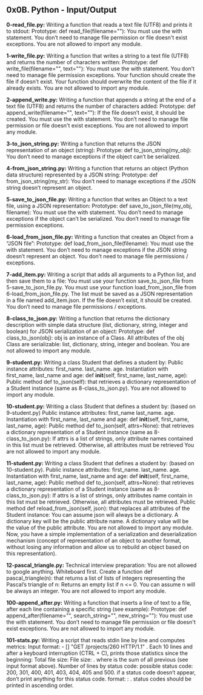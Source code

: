 ## 0x0B. Python - Input/Output


**0-read_file.py:** Writing a function that reads a text file (UTF8) and prints it to stdout:
Prototype: def read_file(filename=""):
You must use the with statement.
You don’t need to manage file permission or file doesn't exist exceptions.
You are not allowed to import any module.


**1-write_file.py:** Writing a function that writes a string to a text file (UTF8) and returns the number of characters written:
Prototype: def write_file(filename="", text=""):
You must use the with statement.
You don’t need to manage file permission exceptions.
Your function should create the file if doesn’t exist.
Your function should overwrite the content of the file if it already exists.
You are not allowed to import any module.


**2-append_write.py:** Writing a function that appends a string at the end of a text file (UTF8) and returns the number of characters added:
Prototype: def append_write(filename="", text=""):
If the file doesn’t exist, it should be created.
You must use the with statement.
You don’t need to manage file permission or file doesn't exist exceptions.
You are not allowed to import any module.


**3-to_json_string.py:** Writing a function that returns the JSON representation of an object (string):
Prototype: def to_json_string(my_obj):
You don’t need to manage exceptions if the object can’t be serialized.


**4-from_json_string.py:** Writing a function that returns an object (Python data structure) represented by a JSON string:
Prototype: def from_json_string(my_str):
You don’t need to manage exceptions if the JSON string doesn’t represent an object.


**5-save_to_json_file.py:**  Writing a function that writes an Object to a text file, using a JSON representation:
Prototype: def save_to_json_file(my_obj, filename):
You must use the with statement.
You don’t need to manage exceptions if the object can’t be serialized.
You don’t need to manage file permission exceptions.


**6-load_from_json_file.py:** Writing a function that creates an Object from a “JSON file”:
Prototype: def load_from_json_file(filename):
You must use the with statement.
You don’t need to manage exceptions if the JSON string doesn’t represent an object.
You don’t need to manage file permissions / exceptions.


**7-add_item.py:** Writing a script that adds all arguments to a Python list, and then save them to a file:
You must use your function save_to_json_file from 5-save_to_json_file.py.
You must use your function load_from_json_file from 6-load_from_json_file.py.
The list must be saved as a JSON representation in a file named add_item.json.
If the file doesn’t exist, it should be created.
You don’t need to manage file permissions / exceptions.


**8-class_to_json.py:** Writing a function that returns the dictionary description with simple data structure (list, dictionary, string, integer and boolean) for JSON serialization of an object:
Prototype: def class_to_json(obj):
obj is an instance of a Class.
All attributes of the obj Class are serializable: list, dictionary, string, integer and boolean.
You are not allowed to import any module.


**9-student.py:** Writing a class Student that defines a student by:
Public instance attributes:
first_name.
last_name.
age.
Instantiation with first_name, last_name and age: def __init__(self, first_name, last_name, age):
Public method def to_json(self): that retrieves a dictionary representation of a Student instance (same as 8-class_to_json.py).
You are not allowed to import any module.


**10-student.py:** Writing a class Student that defines a student by: (based on 9-student.py)
Public instance attributes:
first_name
last_name.
age.
Instantiation with first_name, last_name and age: def __init__(self, first_name, last_name, age):
Public method def to_json(self, attrs=None): that retrieves a dictionary representation of a Student instance (same as 8-class_to_json.py):
If attrs is a list of strings, only attribute names contained in this list must be retrieved.
Otherwise, all attributes must be retrieved
You are not allowed to import any module.


**11-student.py:** Writing a class Student that defines a student by: (based on 10-student.py).
Public instance attributes:
first_name.
last_name.
age.
Instantiation with first_name, last_name and age: def __init__(self, first_name, last_name, age):
Public method def to_json(self, attrs=None): that retrieves a dictionary representation of a Student instance (same as 8-class_to_json.py):
If attrs is a list of strings, only attributes name contain in this list must be retrieved.
Otherwise, all attributes must be retrieved.
Public method def reload_from_json(self, json): that replaces all attributes of the Student instance:
You can assume json will always be a dictionary.
A dictionary key will be the public attribute name.
A dictionary value will be the value of the public attribute.
You are not allowed to import any module.
Now, you have a simple implementation of a serialization and deserialization mechanism (concept of representation of an object to another format, without losing any information and allow us to rebuild an object based on this representation).


**12-pascal_triangle.py:** Technical interview preparation:
You are not allowed to google anything.
Whiteboard first.
Create a function def pascal_triangle(n): that returns a list of lists of integers representing the Pascal’s triangle of n:
Returns an empty list if n <= 0.
You can assume n will be always an integer.
You are not allowed to import any module.


**100-append_after.py:** Writing a function that inserts a line of text to a file, after each line containing a specific string (see example):
Prototype: def append_after(filename="", search_string="", new_string=""):
You must use the with statement.
You don’t need to manage file permission or file doesn't exist exceptions.
You are not allowed to import any module.


**101-stats.py:** Writing a script that reads stdin line by line and computes metrics:
Input format: <IP Address> - [<date>] "GET /projects/260 HTTP/1.1" <status code> <file size>.
Each 10 lines and after a keyboard interruption (CTRL + C), prints those statistics since the beginning:
Total file size: File size: <total size>.
where is the sum of all previous (see input format above).
Number of lines by status code:
possible status code: 200, 301, 400, 401, 403, 404, 405 and 500.
if a status code doesn’t appear, don’t print anything for this status code.
format: <status code>: <number>.
status codes should be printed in ascending order.
